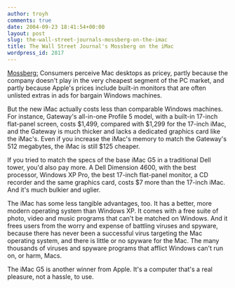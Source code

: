 ```yaml
---
author: troyh
comments: true
date: 2004-09-23 18:41:54+00:00
layout: post
slug: the-wall-street-journals-mossberg-on-the-imac
title: The Wall Street Journal's Mossberg on the iMac
wordpress_id: 2817
---
```


[Mossberg:](http://ptech.wsj.com/ptech.html) Consumers perceive Mac desktops as pricey, partly because the company doesn't play in the very cheapest segment of the PC market, and partly because Apple's prices include built-in monitors that are often unlisted extras in ads for bargain Windows machines.


But the new iMac actually costs less than comparable Windows machines. For instance, Gateway's all-in-one Profile 5 model, with a built-in 17-inch flat-panel screen, costs $1,499, compared with $1,299 for the 17-inch iMac, and the Gateway is much thicker and lacks a dedicated graphics card like the iMac's. Even if you increase the iMac's memory to match the Gateway's 512 megabytes, the iMac is still $125 cheaper.


If you tried to match the specs of the base iMac G5 in a traditional Dell tower, you'd also pay more. A Dell Dimension 4600, with the best processor, Windows XP Pro, the best 17-inch flat-panel monitor, a CD recorder and the same graphics card, costs $7 more than the 17-inch iMac. And it's much bulkier and uglier.


The iMac has some less tangible advantages, too. It has a better, more modern operating system than Windows XP. It comes with a free suite of photo, video and music programs that can't be matched on Windows. And it frees users from the worry and expense of battling viruses and spyware, because there has never been a successful virus targeting the Mac operating system, and there is little or no spyware for the Mac. The many thousands of viruses and spyware programs that afflict Windows can't run on, or harm, Macs.


The iMac G5 is another winner from Apple. It's a computer that's a real pleasure, not a hassle, to use.

